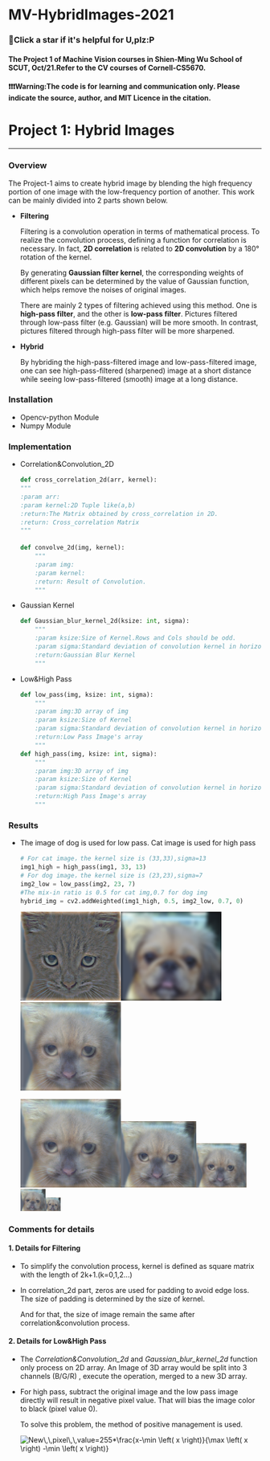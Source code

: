 # MV-HybridImages-2021
### 🎈Click a star if it's helpful for U,plz:P
#### The Project 1 of Machine Vision courses in Shien-Ming Wu School  of SCUT, Oct/21.Refer to the CV courses of Cornell-CS5670.
#### ❗❗❗Warning:The code is for learning and communication only. Please indicate the source, author, and MIT Licence in the citation. 
# Project 1: Hybrid Images
------

### Overview

The Project-1 aims to create hybrid image by blending the high frequency portion of one image with the low-frequency portion of another. This work can be mainly divided into 2 parts shown below.

- **Filtering**

  Filtering is a convolution operation in terms of mathematical process. To realize the convolution process, defining a function for correlation is necessary. In fact, **2D correlation** is related to **2D convolution** by a 180° rotation of the kernel.

  By generating **Gaussian filter kernel**, the corresponding weights of different pixels can be determined by the value of Gaussian function, which helps remove the noises of original images.

  There are mainly 2 types of filtering achieved using this method. One is **high-pass filter**, and the other is **low-pass filter**. Pictures filtered through low-pass filter (e.g. Gaussian) will be more smooth. In contrast, pictures filtered through high-pass filter will be more sharpened.

- **Hybrid**

  By hybriding the high-pass-filtered image and low-pass-filtered image, one can see high-pass-filtered (sharpened) image at a short distance while seeing low-pass-filtered (smooth) image at a long distance.

### Installation

- Opencv-python Module
- Numpy Module

### Implementation

- Correlation&Convolution_2D

	~~~python
	def cross_correlation_2d(arr, kernel):
    """
    :param arr:
    :param kernel:2D Tuple like(a,b)
    :return:The Matrix obtained by cross_correlation in 2D.
    :return: Cross_correlation Matrix
    """
	
	def convolve_2d(img, kernel):
	    """
	    :param img:
	    :param kernel:
	    :return: Result of Convolution.
	    """
	~~~

- Gaussian Kernel

  ~~~python
  def Gaussian_blur_kernel_2d(ksize: int, sigma):
      """
      :param ksize:Size of Kernel.Rows and Cols should be odd.
      :param sigma:Standard deviation of convolution kernel in horizontal direction
      :return:Gaussian Blur Kernel
      """
  ~~~

- Low&High Pass

  ~~~python
  def low_pass(img, ksize: int, sigma):
      """
      :param img:3D array of img
      :param ksize:Size of Kernel
      :param sigma:Standard deviation of convolution kernel in horizontal direction
      :return:Low Pass Image's array
      """
  def high_pass(img, ksize: int, sigma):
      """
      :param img:3D array of img
      :param ksize:Size of Kernel
      :param sigma:Standard deviation of convolution kernel in horizontal direction
      :return:High Pass Image's array
      """
  ~~~
  

### Results

- The image of dog is used for low pass. Cat image is used for high pass 

  ~~~ python
  # For cat image，the kernel size is (33,33),sigma=13
  img1_high = high_pass(img1, 33, 13)
  # For dog image，the kernel size is (23,23),sigma=7
  img2_low = low_pass(img2, 23, 7)
  #The mix-in ratio is 0.5 for cat img,0.7 for dog img
  hybrid_img = cv2.addWeighted(img1_high, 0.5, img2_low, 0.7, 0)
  ~~~


  <img src=".\Results\right.png" width="200px" /><img src=".\Results\left.png" width="200px" /><img src=".\Results\hybrid.png" width="200px"/>

  

  <img src=".\Results\hybrid.png" width="200px" /><img src=".\Results\hybrid.png" width="150px" /><img src=".\Results\hybrid.png" width="100px" /><img src=".\Results\hybrid.png" width="50px" /><img src=".\Results\hybrid.png" width="30px" />

### Comments for details

#### 1. Details for Filtering

- To simplify the convolution process, kernel is defined as square matrix with the length of 2k+1.(k=0,1,2...) 

- In correlation_2d part, zeros are used for padding to avoid edge loss. The size of padding is determined by  the size of kernel. 

  And for that, the size of image remain the same after correlation&convolution process.

#### 2. Details for Low&High Pass

- The *Correlation&Convolution_2d* and *Gaussian_blur_kernel_2d* function only process on 2D array. An Image of 3D array would be split into 3 channels (B/G/R) , execute the operation, merged to a new 3D array.

- For high pass, subtract the original image and the low pass image directly will result in negative pixel value. That will bias the image color to black (pixel value 0).

  To solve this problem, the method of positive management is used.
  
  <img src="https://latex.codecogs.com/svg.image?New\,\,pixel\,\,value=255*\frac{x-\min&space;\left(&space;x&space;\right)}{\max&space;\left(&space;x&space;\right)&space;-\min&space;\left(&space;x&space;\right)}" title="New\,\,pixel\,\,value=255*\frac{x-\min \left( x \right)}{\max \left( x \right) -\min \left( x \right)}" />



